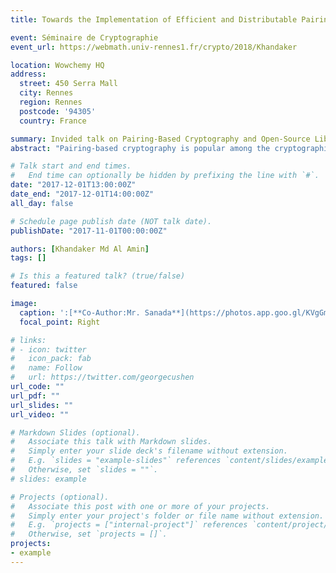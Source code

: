 ```yaml
---
title: Towards the Implementation of Efficient and Distributable Pairing-based Crypto Library

event: Séminaire de Cryptographie
event_url: https://webmath.univ-rennes1.fr/crypto/2018/Khandaker

location: Wowchemy HQ
address:
  street: 450 Serra Mall
  city: Rennes
  region: Rennes
  postcode: '94305'
  country: France

summary: Invided talk on Pairing-Based Cryptography and Open-Source Library.
abstract: "Pairing-based cryptography is popular among the cryptographic protocol researchers for its eccentric provable security. Protocol side researchers often see pairing as a black box. They often need to test the correctness of their proposal. Typically, mathematicians and cryptography engineers try to make the underlying operations of pairing-based crypto efficient. In addition, different types of pairing and pairing-friendly curves have varying pros and cons with respect to the design of protocol and parameter. All these led us to make a distributable and efficient library that will incorporate various pairing-friendly curves with the different security levels. In this talk, I will share the path we followed to make such library for all who are working directly or indirectly with pairing-based cryptography."

# Talk start and end times.
#   End time can optionally be hidden by prefixing the line with `#`.
date: "2017-12-01T13:00:00Z"
date_end: "2017-12-01T14:00:00Z"
all_day: false

# Schedule page publish date (NOT talk date).
publishDate: "2017-11-01T00:00:00Z"

authors: [Khandaker Md Al Amin]
tags: []

# Is this a featured talk? (true/false)
featured: false

image:
  caption: ':[**Co-Author:Mr. Sanada**](https://photos.app.goo.gl/KVgGmd7JThWeNf4Q9)'
  focal_point: Right

# links:
# - icon: twitter
#   icon_pack: fab
#   name: Follow
#   url: https://twitter.com/georgecushen
url_code: ""
url_pdf: ""
url_slides: ""
url_video: ""

# Markdown Slides (optional).
#   Associate this talk with Markdown slides.
#   Simply enter your slide deck's filename without extension.
#   E.g. `slides = "example-slides"` references `content/slides/example-slides.md`.
#   Otherwise, set `slides = ""`.
# slides: example

# Projects (optional).
#   Associate this post with one or more of your projects.
#   Simply enter your project's folder or file name without extension.
#   E.g. `projects = ["internal-project"]` references `content/project/deep-learning/index.md`.
#   Otherwise, set `projects = []`.
projects:
- example
---
```

<!-- 
TODO: WILL ADD SLIDE
{{% callout note %}}
Click on the **Slides** button above to view the built-in slides feature.
{{% /callout %}}

Slides can be added in a few ways:

- **Create** slides using Wowchemy's [*Slides*](https://wowchemy.com/docs/managing-content/#create-slides) feature and link using `slides` parameter in the front matter of the talk file
- **Upload** an existing slide deck to `static/` and link using `url_slides` parameter in the front matter of the talk file
- **Embed** your slides (e.g. Google Slides) or presentation video on this page using [shortcodes](https://wowchemy.com/docs/writing-markdown-latex/).

Further event details, including [page elements](https://wowchemy.com/docs/writing-markdown-latex/) such as image galleries, can be added to the body of this page. -->

